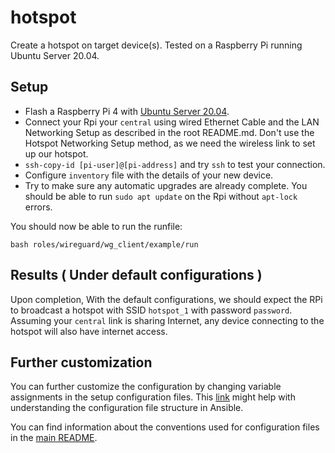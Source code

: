 # hotspot
Create a hotspot on target device(s). Tested on a Raspberry Pi running Ubuntu Server 20.04.

## Setup
* Flash a Raspberry Pi 4 with [Ubuntu Server 20.04](https://ubuntu.com/download/raspberry-pi).
* Connect your Rpi your `central` using wired Ethernet Cable and the LAN Networking Setup as described in the root README.md. Don't use the Hotspot Networking Setup method, as we need the wireless link to set up our hotspot.
* `ssh-copy-id [pi-user]@[pi-address]`  and try `ssh` to test your connection.
* Configure `inventory` file with the details of your new device.
* Try to make sure any automatic upgrades are already complete. You should be able to run `sudo apt update` on the Rpi without `apt-lock` errors.


You should now be able to run the runfile:
```
bash roles/wireguard/wg_client/example/run
```

## Results ( Under default configurations )
Upon completion, With the default configurations, we should expect the RPi to broadcast a hotspot with SSID `hotspot_1` with password `password`. Assuming your `central` link is sharing Internet, any device connecting to the hotspot will also have internet access.

## Further customization
You can further customize the configuration by changing variable assignments in the setup configuration files. This [link](https://docs.ansible.com/ansible/latest/user_guide/intro_inventory.html#group-variables) might help with understanding the configuration file structure in Ansible.

You can find information about the conventions used for configuration files in the [main README](/README.md#toolbox-structure).

